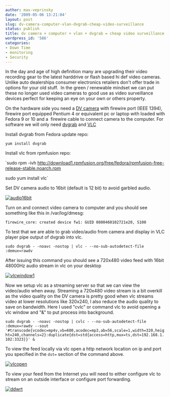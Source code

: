 ```yaml
---
author: max-veprinsky
date: '2009-05-06 13:21:04'
layout: post
slug: dv-camera-computer-vlan-dvgrab-cheap-video-surveillance
status: publish
title: dv camera + computer + vlan + dvgrab = cheap video surveillance
wordpress_id: '586'
categories:
- Down Time
- monitoring
- Security
---
```


In the day and age of high definition many are upgrading their video recording gear to the latest harddrive or flash based hi def video cameras. Unlike auto dealerships consumer electronics retailers don't offer trade in options for your old stuff.  In the green / renewable mindset we can put these no longer used video cameras to good use as video surveillance devices perfect for keeping an eye on your own or others property.




On the hardware side you need a [DV camera](http://linuxsysadminblog.com/?attachment_id=596) with firewire port (IEEE 1394), firewire port equipped Pentium 4 or equivalent pc or laptop with loaded with Fedora 9 or 10 and a  firewire cable to connect camera to the computer. For software we will only need [dvgrab](http://freshmeat.net/projects/dvgrab/) and [VLC](http://www.videolan.org)




Install dvgrab from Fedora update repo:  

`yum install dvgrab`




Install vlc from rpmfusion repo:  

`sudo rpm -ivh http://download1.rpmfusion.org/free/fedora/rpmfusion-free-release-stable.noarch.rpm  

sudo yum install vlc`




Set DV camera audio to 16bit (default is 12 bit) to avoid garbled audio.




[![audio16bit](http://linuxsysadminblog.com/images/2009/05/audio16bit.jpg)](http://linuxsysadminblog.com/2009/05/dv-camera-computer-vlan-dvgrab-cheap-video-surveillance/audio16bit/)




Turn on and connect video camera to computer and you should see something like this in /var/log/dmesg:  

`firewire_core: created device fw1: GUID 0800460102721e20, S100`




To test that we are able to grab video/audio from camera and display in VLC player pipe output of dvgrab into vlc.




`sudo dvgrab - -noavc -nostop | vlc - --no-sub-autodetect-file :demux=rawdv`  

After issuing this command you should see a 720x480 video feed with 16bit 48000Hz audio stream in vlc on your desktop




[![vlcwindow1](http://linuxsysadminblog.com/images/2009/05/vlcwindow1.png)](http://linuxsysadminblog.com/2009/05/dv-camera-computer-vlan-dvgrab-cheap-video-surveillance/vlcwindow1/)




Now we setup vlc as a streaming server so that we can view the video/audio when away. Streaming a 720x480 video stream is a bit overkill as the video quality on the DV camera is pretty good when vlc streams video at lower resolutions like 320x240, I also reduce the audio quality to save on bandwidth. Here I used "cvlc" or command vlc to avoid opening a vlc window and "&" to put process into background.




`sudo dvgrab - -noavc -nostop | cvlc - --no-sub-autodetect-file :demux=rawdv --sout '#transcode{vcodec=mp4v,vb=600,acodec=mp3,ab=56,scale=1,width=320,height=240,channels=2}:duplicate{dst=std{access=http,mux=ts,dst=192.168.1.102:3323}}' & `




To view the feed locally via vlc open a http network location on ip and port you specified in the `dst=` section of the command above.




[![vlcopen](http://linuxsysadminblog.com/images/2009/05/vlcopen.png)](http://linuxsysadminblog.com/2009/05/dv-camera-computer-vlan-dvgrab-cheap-video-surveillance/vlcopen/)




To view your feed from the Internet you will need to either configure vlc to stream on an outside interface or configure port forwarding.




[![ddwrt](http://linuxsysadminblog.com/images/2009/05/ddwrt.png)](http://linuxsysadminblog.com/2009/05/dv-camera-computer-vlan-dvgrab-cheap-video-surveillance/ddwrt/)



